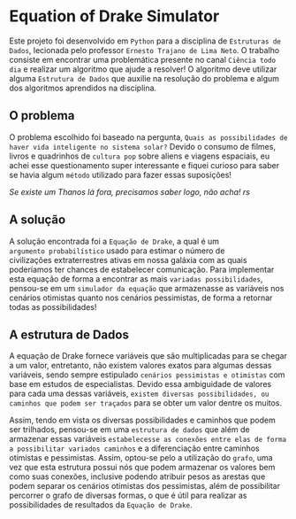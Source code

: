 ﻿# Equation of Drake Simulator
Este projeto foi desenvolvido em `Python` para a disciplina de `Estruturas de Dados`, lecionada pelo professor `Ernesto Trajano de Lima Neto`. O trabalho consiste em encontrar uma problemática presente no canal `Ciência todo dia` e realizar um algoritmo que ajude a resolver! O algoritmo deve utilizar alguma `Estrutura de Dados` que auxilie na resolução do problema e algum dos algoritmos aprendidos na disciplina.

## O problema
O problema escolhido foi baseado na pergunta, `Quais as possibilidades de haver vida inteligente no sistema solar?` Devido o consumo de filmes, livros e quadrinhos de `cultura pop` sobre aliens e viagens espaciais, eu achei esse questionamento super interessante e fiquei curioso para saber se havia algum `método` utilizado para fazer essas suposições!

_Se existe um Thanos lá fora, precisamos saber logo, não acha! rs_
## A solução
A solução encontrada foi a `Equação de Drake`, a qual é um `argumento probabilístico` usado para estimar o número de civilizações extraterrestres ativas em nossa galáxia com as quais poderíamos ter chances de estabelecer comunicação. Para implementar esta equação de forma a encontrar as mais `variadas possibilidades`, pensou-se em um `simulador da equação` que armazenasse as variáveis nos cenários otimistas quanto nos cenários pessimistas, de forma a retornar todas as possibilidades!

## A estrutura de Dados
A equação de Drake fornece variáveis que são multiplicadas para se chegar a um valor, entretanto, não existem valores exatos para algumas dessas variáveis, sendo sempre estipulado `cenários pessimistas e otimistas` com base em estudos de especialistas. Devido essa ambiguidade de valores para cada uma dessas variáveis, `existem diversas possibilidades, ou caminhos que podem ser traçados` para se obter um valor dentre os muitos.

Assim, tendo em vista os diversas possibilidades e caminhos que podem ser trilhados, pensou-se em uma `estrutura de dados` que além de armazenar essas variáveis `estabelecesse as conexões entre elas de forma a possibilitar variados caminhos` e a diferenciação entre caminhos otimistas e pessimistas. Assim, optou-se pelo a utilização do `grafo`, uma vez que esta estrutura possui nós que podem armazenar os valores bem como suas conexões, inclusive podendo atribuir pesos as arestas que podem separar os cenários otimistas dos pessimistas, além de possibilitar percorrer o grafo de diversas formas, o que é útil para realizar as possibilidades de resultados da `Equação de Drake`.
